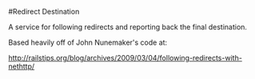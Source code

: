 #Redirect Destination

A service for following redirects and reporting back the final destination.

Based heavily off of John Nunemaker's code at:

http://railstips.org/blog/archives/2009/03/04/following-redirects-with-nethttp/